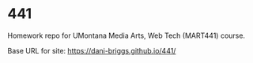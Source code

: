 # 441

Homework repo for UMontana Media Arts, Web Tech (MART441) course.

Base URL for site:
https://dani-briggs.github.io/441/
